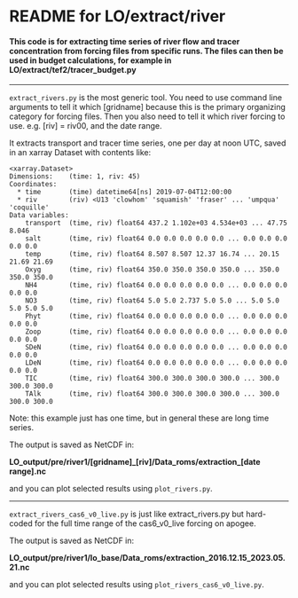 # README for LO/extract/river

#### This code is for extracting time series of river flow and tracer concentration from forcing files from specific runs. The files can then be used in budget calculations, for example in LO/extract/tef2/tracer_budget.py

---

`extract_rivers.py` is the most generic tool. You need to use command line arguments to tell it which [gridname] because this is the primary organizing category for forcing files. Then you also need to tell it which river forcing to use. e.g. [riv] = riv00, and the date range.

It extracts transport and tracer time series, one per day at noon UTC, saved in an xarray Dataset with contents like:

```
<xarray.Dataset>
Dimensions:    (time: 1, riv: 45)
Coordinates:
  * time       (time) datetime64[ns] 2019-07-04T12:00:00
  * riv        (riv) <U13 'clowhom' 'squamish' 'fraser' ... 'umpqua' 'coquille'
Data variables:
    transport  (time, riv) float64 437.2 1.102e+03 4.534e+03 ... 47.75 8.046
    salt       (time, riv) float64 0.0 0.0 0.0 0.0 0.0 ... 0.0 0.0 0.0 0.0 0.0
    temp       (time, riv) float64 8.507 8.507 12.37 16.74 ... 20.15 21.69 21.69
    Oxyg       (time, riv) float64 350.0 350.0 350.0 350.0 ... 350.0 350.0 350.0
    NH4        (time, riv) float64 0.0 0.0 0.0 0.0 0.0 ... 0.0 0.0 0.0 0.0 0.0
    NO3        (time, riv) float64 5.0 5.0 2.737 5.0 5.0 ... 5.0 5.0 5.0 5.0 5.0
    Phyt       (time, riv) float64 0.0 0.0 0.0 0.0 0.0 ... 0.0 0.0 0.0 0.0 0.0
    Zoop       (time, riv) float64 0.0 0.0 0.0 0.0 0.0 ... 0.0 0.0 0.0 0.0 0.0
    SDeN       (time, riv) float64 0.0 0.0 0.0 0.0 0.0 ... 0.0 0.0 0.0 0.0 0.0
    LDeN       (time, riv) float64 0.0 0.0 0.0 0.0 0.0 ... 0.0 0.0 0.0 0.0 0.0
    TIC        (time, riv) float64 300.0 300.0 300.0 300.0 ... 300.0 300.0 300.0
    TAlk       (time, riv) float64 300.0 300.0 300.0 300.0 ... 300.0 300.0 300.0
```
Note: this example just has one time, but in general these are long time series.

The output is saved as NetCDF in:

**LO_output/pre/river1/[gridname]\_[riv]/Data_roms/extraction_[date range].nc**

and you can plot selected results using `plot_rivers.py`.

---

`extract_rivers_cas6_v0_live.py` is just like extract_rivers.py but hard-coded for the full time range of the cas6_v0_live forcing on apogee.

The output is saved as NetCDF in:

**LO_output/pre/river1/lo_base/Data_roms/extraction_2016.12.15_2023.05.21.nc**

and you can plot selected results using `plot_rivers_cas6_v0_live.py`.
